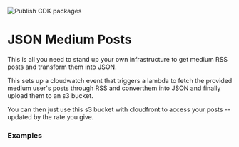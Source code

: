![Publish CDK packages](https://github.com/Josecc/medium-posts/workflows/Publish%20CDK%20packages/badge.svg)

# JSON Medium Posts

This is all you need to stand up your own infrastructure to get medium RSS posts and transform them into JSON.

This sets up a cloudwatch event that triggers a lambda to fetch the provided medium user's posts through RSS and converthem into JSON and finally upload them to an s3 bucket.

You can then just use this s3 bucket with cloudfront to access your posts -- updated by the rate you give.

### Examples